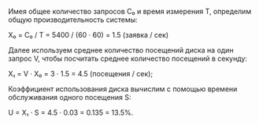 Имея общее количество запросов C₀ и время измерения T, определим общую производительность системы:

X₀ = C₀ / T = 5400 / (60 · 60) = 1.5 (заявка / сек)

Далее используем среднее количество посещений диска на один запрос V, чтобы посчитать среднее количество посещений в секунду:

X₁ = V · X₀ = 3 · 1.5 = 4.5 (посещения / сек);

Коэффициент использования диска вычислим с помощью времени обслуживания одного посещения S:

U = X₁ · S = 4.5 · 0.03 = 0.135 = 13.5%.

